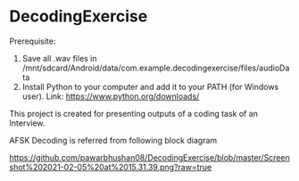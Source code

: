 # DecodingExercise

Prerequisite: 
1. Save all .wav files in /mnt/sdcard/Android/data/com.example.decodingexercise/files/audioData
2. Install Python to your computer and add it to your PATH (for Windows user).
    Link: https://www.python.org/downloads/
    
This project is created for presenting outputs of a coding task of an Interview.

AFSK Decoding is referred from following block diagram

https://github.com/pawarbhushan08/DecodingExercise/blob/master/Screenshot%202021-02-05%20at%2015.31.39.png?raw=true
